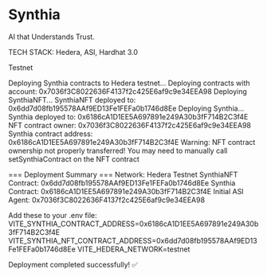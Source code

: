 # Synthia
AI that Understands Trust.


TECH STACK: Hedera, ASI, Hardhat 3.0

Testnet


Deploying Synthia contracts to Hedera testnet...
Deploying contracts with account: 0x7036f3C8022636F4137f2c425E6af9c9e34EEA98
Deploying SynthiaNFT...
SynthiaNFT deployed to: 0x6dd7d08fb195578AAf9ED13Fe1FEFa0b1746d8Ee
Deploying Synthia...
Synthia deployed to: 0x6186cA1D1EE5A697891e249A30b3fF714B2C3f4E
NFT contract owner: 0x7036f3C8022636F4137f2c425E6af9c9e34EEA98
Synthia contract address: 0x6186cA1D1EE5A697891e249A30b3fF714B2C3f4E
Warning: NFT contract ownership not properly transferred!
You may need to manually call setSynthiaContract on the NFT contract

=== Deployment Summary ===
Network: Hedera Testnet
SynthiaNFT Contract: 0x6dd7d08fb195578AAf9ED13Fe1FEFa0b1746d8Ee
Synthia Contract: 0x6186cA1D1EE5A697891e249A30b3fF714B2C3f4E
Initial ASI Agent: 0x7036f3C8022636F4137f2c425E6af9c9e34EEA98

Add these to your .env file:
VITE_SYNTHIA_CONTRACT_ADDRESS=0x6186cA1D1EE5A697891e249A30b3fF714B2C3f4E
VITE_SYNTHIA_NFT_CONTRACT_ADDRESS=0x6dd7d08fb195578AAf9ED13Fe1FEFa0b1746d8Ee
VITE_HEDERA_NETWORK=testnet

Deployment completed successfully! ✅